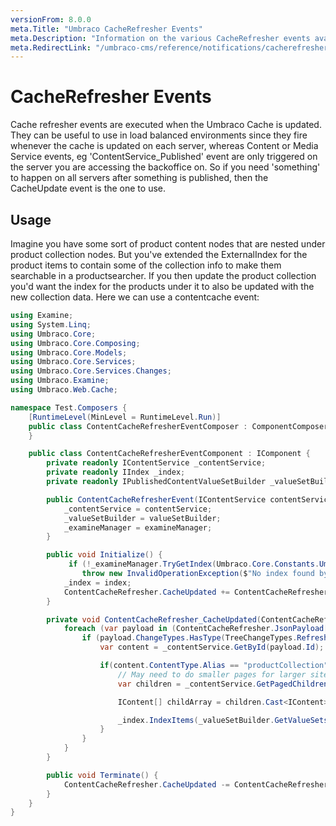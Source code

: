 ```yaml
---
versionFrom: 8.0.0
meta.Title: "Umbraco CacheRefresher Events"
meta.Description: "Information on the various CacheRefresher events available"
meta.RedirectLink: "/umbraco-cms/reference/notifications/cacherefresher-notifications"
---
```


# CacheRefresher Events

Cache refresher events are executed when the Umbraco Cache is updated. They can be useful to use in load balanced environments since they fire whenever the cache is updated on each server, whereas Content or Media Service events, eg 'ContentService_Published' event are only triggered on the server you are accessing the backoffice on. So if you need 'something' to happen on all servers after something is published, then the CacheUpdate event is the one to use.

## Usage

Imagine you have some sort of product content nodes that are nested under product collection nodes. But you've extended the ExternalIndex for the product items to contain some of the collection info to make them searchable in a productsearcher. If you then update the product collection you'd want the index for the products under it to also be updated with the new collection data. Here we can use a contentcache event:

```csharp
using Examine;
using System.Linq;
using Umbraco.Core;
using Umbraco.Core.Composing;
using Umbraco.Core.Models;
using Umbraco.Core.Services;
using Umbraco.Core.Services.Changes;
using Umbraco.Examine;
using Umbraco.Web.Cache;

namespace Test.Composers {
    [RuntimeLevel(MinLevel = RuntimeLevel.Run)]
    public class ContentCacheRefresherEventComposer : ComponentComposer<ContentCacheRefresherEventComponent> {
    }

    public class ContentCacheRefresherEventComponent : IComponent {
        private readonly IContentService _contentService;
        private readonly IIndex _index;
        private readonly IPublishedContentValueSetBuilder _valueSetBuilder;

        public ContentCacheRefresherEvent(IContentService contentService, IPublishedContentValueSetBuilder valueSetBuilder, IExamineManager examineManager) {
            _contentService = contentService;
            _valueSetBuilder = valueSetBuilder;
            _examineManager = examineManager;            
        }

        public void Initialize() {
             if (!_examineManager.TryGetIndex(Umbraco.Core.Constants.UmbracoIndexes.ExternalIndexName, out IIndex index))
                throw new InvalidOperationException($"No index found by name {Umbraco.Core.Constants.UmbracoIndexes.ExternalIndexName}");
            _index = index;
            ContentCacheRefresher.CacheUpdated += ContentCacheRefresher_CacheUpdated;
        }

        private void ContentCacheRefresher_CacheUpdated(ContentCacheRefresher sender, Umbraco.Core.Cache.CacheRefresherEventArgs e) {
            foreach (var payload in (ContentCacheRefresher.JsonPayload[])e.MessageObject) {
                if (payload.ChangeTypes.HasType(TreeChangeTypes.RefreshNode)) {
                    var content = _contentService.GetById(payload.Id);

                    if(content.ContentType.Alias == "productCollection") {
                        // May need to do smaller pages for larger sites, but for smaller simple sites we can just get all children like this
                        var children = _contentService.GetPagedChildren(payload.Id, 0, 999, out long totalRecords);

                        IContent[] childArray = children.Cast<IContent>().ToArray();

                        _index.IndexItems(_valueSetBuilder.GetValueSets(childArray));
                    }                    
                }
            }
        }

        public void Terminate() {
            ContentCacheRefresher.CacheUpdated -= ContentCacheRefresher_CacheUpdated;
        }
    }
}
```
